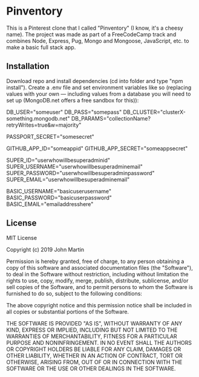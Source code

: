 # Pinventory

This is a Pinterest clone that I called "Pinventory" (I know, it's a cheesy name). The project was made as part of a FreeCodeCamp track and combines Node, Express, Pug, Mongo and Mongoose, JavaScript, etc. to make a basic full stack app.

## Installation

Download repo and install dependencies (cd into folder and type "npm install"). Create a .env file and set environment variables like so (replacing values with your own — including values from a database you will need to set up (MongoDB.net offers a free sandbox for this)):

DB_USER="someuser"
DB_PASS="somepass"
DB_CLUSTER="clusterX-something.mongodb.net"
DB_PARAMS="collectionName?retryWrites=true&w=majority"

PASSPORT_SECRET="somesecret"

GITHUB_APP_ID="someappid"
GITHUB_APP_SECRET="someappsecret"

SUPER_ID="userwhowillbesuperadminid"
SUPER_USERNAME="userwhowillbesuperadminemail"
SUPER_PASSWORD="userwhowillbesuperadminpassword"
SUPER_EMAIL="userwhowillbesuperadminemail"

BASIC_USERNAME="basicuserusername"
BASIC_PASSWORD="basicuserpassword"
BASIC_EMAIL="emailaddresshere"

## License

MIT License

Copyright (c) 2019 John Martin

Permission is hereby granted, free of charge, to any person obtaining a copy
of this software and associated documentation files (the "Software"), to deal
in the Software without restriction, including without limitation the rights
to use, copy, modify, merge, publish, distribute, sublicense, and/or sell
copies of the Software, and to permit persons to whom the Software is
furnished to do so, subject to the following conditions:

The above copyright notice and this permission notice shall be included in all
copies or substantial portions of the Software.

THE SOFTWARE IS PROVIDED "AS IS", WITHOUT WARRANTY OF ANY KIND, EXPRESS OR
IMPLIED, INCLUDING BUT NOT LIMITED TO THE WARRANTIES OF MERCHANTABILITY,
FITNESS FOR A PARTICULAR PURPOSE AND NONINFRINGEMENT. IN NO EVENT SHALL THE
AUTHORS OR COPYRIGHT HOLDERS BE LIABLE FOR ANY CLAIM, DAMAGES OR OTHER
LIABILITY, WHETHER IN AN ACTION OF CONTRACT, TORT OR OTHERWISE, ARISING FROM,
OUT OF OR IN CONNECTION WITH THE SOFTWARE OR THE USE OR OTHER DEALINGS IN THE
SOFTWARE.
